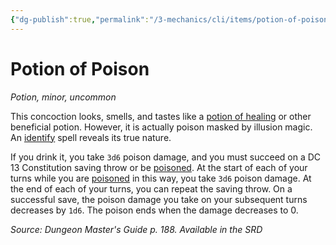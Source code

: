 ```yaml
---
{"dg-publish":true,"permalink":"/3-mechanics/cli/items/potion-of-poison/","tags":["ttrpg-cli/compendium/src/5e/dmg","ttrpg-cli/item/rarity/uncommon","ttrpg-cli/item/tier/minor","ttrpg-cli/item/wondrous/potion"]}
---
```


# Potion of Poison
*Potion, minor, uncommon*  



This concoction looks, smells, and tastes like a [potion of healing](3-Mechanics/CLI/items/potion-of-healing.md) or other beneficial potion. However, it is actually poison masked by illusion magic. An [identify](3-Mechanics/CLI/spells/identify.md) spell reveals its true nature.

If you drink it, you take `3d6` poison damage, and you must succeed on a DC 13 Constitution saving throw or be [poisoned](3-Mechanics/CLI/rules/conditions.md#Poisoned). At the start of each of your turns while you are [poisoned](3-Mechanics/CLI/rules/conditions.md#Poisoned) in this way, you take `3d6` poison damage. At the end of each of your turns, you can repeat the saving throw. On a successful save, the poison damage you take on your subsequent turns decreases by `1d6`. The poison ends when the damage decreases to 0.

*Source: Dungeon Master's Guide p. 188. Available in the <span title='Systems Reference Document (5.1)'>SRD</span>*